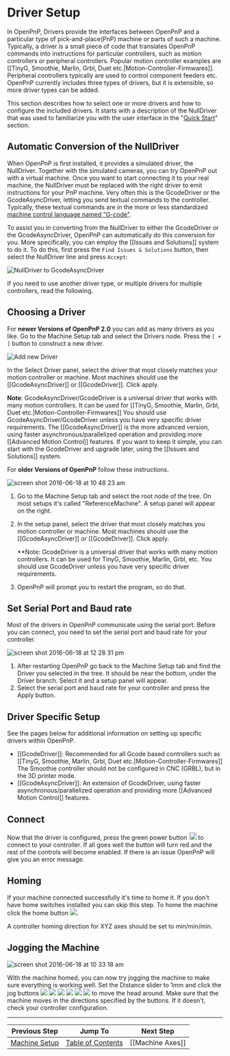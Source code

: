 # Driver Setup

In OpenPnP, Drivers provide the interfaces between OpenPnP and a particular type of pick-and-place(PnP) machine or parts of such a machine. Typically, a driver is a small piece of code that translates OpenPnP commands into instructions for particular controllers, such as motion controllers or peripheral controllers. Popular motion controller examples are [[TinyG, Smoothie, Marlin, Grbl, Duet etc.|Motion-Controller-Firmwares]]. Peripheral controllers typically are used to control component feeders etc. OpenPnP currently includes three types of drivers, but it is extensible, so more driver types can be added.  

This section describes how to select one or more drivers and how to configure the included drivers. It starts with a description of the NullDriver that was used to familiarize you with the user interface in the "[Quick Start](https://github.com/openpnp/openpnp/wiki/Quick-Start)" section.  

## Automatic Conversion of the NullDriver

When OpenPnP is first installed, it provides a simulated driver, the NullDriver. Together with the simulated cameras, you can try OpenPnP out with a virtual machine. Once you want to start connecting it to your real machine, the NullDriver must be replaced with the right driver to emit instructions for your PnP machine. Very often this is the GcodeDriver or the GcodeAsyncDriver, letting you send textual commands to the controller. Typically, these textual commands are in the more or less standardized [machine control language named "G-code"](https://en.wikipedia.org/wiki/G-code). 

To assist you in converting from the NullDriver to either the GcodeDriver or the GcodeAsyncDriver, OpenPnP can automatically do this conversion for you. More specifically, you can employ the [[Issues and Solutions]] system to do it. To do this, first press the `Find Issues & Solutions` button, then select the NullDriver line and press `Accept`:

![NullDriver to GcodeAsyncDriver](https://user-images.githubusercontent.com/9963310/115991287-07553900-a5c8-11eb-9679-f4808a7dc505.png)

If you need to use another driver type, or multiple drivers for multiple controllers, read the following.

## Choosing a Driver
For **newer Versions of OpenPnP 2.0** you can add as many drivers as you like. Go to the Machine Setup tab and select the Drivers node. Press the `[ + ]` button to construct a new driver.

![Add new Driver](https://user-images.githubusercontent.com/9963310/96038934-2f6d1e00-0e68-11eb-8736-12018f01a8fd.png)

In the Select Driver panel, select the driver that most closely matches your motion controller or machine. Most machines should use the [[GcodeAsyncDriver]] or [[GcodeDriver]]. Click apply.
    
**Note**: GcodeAsyncDriver/GcodeDriver is a universal driver that works with many motion controllers. It can be used for [[TinyG, Smoothie, Marlin, Grbl, Duet etc.|Motion-Controller-Firmwares]] You should use GcodeAsyncDriver/GcodeDriver unless you have very specific driver requirements. The [[GcodeAsyncDriver]] is the more advanced version, using faster asynchronous/parallelized operation and providing more [[Advanced Motion Control]] features. If you want to keep it simple, you can start with the GcodeDriver and upgrade later, using the [[Issues and Solutions]] system.

For **older Versions of OpenPnP** follow these instructions.

![screen shot 2016-06-18 at 10 48 23 am](https://cloud.githubusercontent.com/assets/1182323/16172727/d84709b8-3542-11e6-89a3-6890e2f0492e.png)

1. Go to the Machine Setup tab and select the root node of the tree. On most setups it's called "ReferenceMachine". A setup panel will appear on the right.
2. In the setup panel, select the driver that most closely matches you motion controller or machine. Most machines should use the [[GcodeAsyncDriver]] or [[GcodeDriver]]. Click apply.
    
    **Note: GcodeDriver is a universal driver that works with many motion controllers. It can be used for TinyG, Smoothie, Marlin, Grbl, etc. You should use GcodeDriver unless you have very specific driver requirements. 
3. OpenPnP will prompt you to restart the program, so do that.

## Set Serial Port and Baud rate

Most of the drivers in OpenPnP communicate using the serial port. Before you can connect, you need to set the serial port and baud rate for your controller.

![screen shot 2016-06-18 at 12 28 31 pm](https://user-images.githubusercontent.com/8209285/28393523-d37163d2-6cac-11e7-951b-6a186cd62fa3.png)

1. After restarting OpenPnP go back to the Machine Setup tab and find the Driver you selected in the tree. It should be near the bottom, under the Driver branch. Select it and a setup panel will appear.
2. Select the serial port and baud rate for your controller and press the Apply button.

## Driver Specific Setup

See the pages below for additional information on setting up specific drivers within OpenPnP.

* [[GcodeDriver]]: Recommended for all Gcode based controllers such as [[TinyG, Smoothie, Marlin, Grbl, Duet etc.|Motion-Controller-Firmwares]]
The Smoothie controller should not be configured in CNC (GRBL), but in the 3D printer mode. 
* [[GcodeAsyncDriver]]: An extension of GcodeDriver, using faster asynchronous/parallelized operation and providing more [[Advanced Motion Control]] features. 


## Connect

Now that the driver is configured, press the green power button <img src="https://rawgit.com/openpnp/openpnp/develop/src/main/resources/icons/power_button_on.svg" height="18"> to connect to your controller. If all goes well the button will turn red and the rest of the controls will become enabled. If there is an issue OpenPnP will give you an error message.

## Homing

If your machine connected successfully it's time to home it. If you don't have home switches installed you can skip this step. To home the machine click the home button ![](https://rawgit.com/openpnp/openpnp/develop/src/main/resources/icons/home.svg).

A controller homing direction for XYZ axes should be set to min/min/min.

## Jogging the Machine
![screen shot 2016-06-18 at 10 33 18 am](https://cloud.githubusercontent.com/assets/1182323/16172512/1cf472b0-3540-11e6-987a-fff822524944.png)

With the machine homed, you can now try jogging the machine to make sure everything is working well. Set the Distance slider to 1mm and click the jog buttons ![](https://rawgit.com/openpnp/openpnp/develop/src/main/resources/icons/arrow-left.svg) ![](https://rawgit.com/openpnp/openpnp/develop/src/main/resources/icons/arrow-down.svg) ![](https://rawgit.com/openpnp/openpnp/develop/src/main/resources/icons/arrow-right.svg) ![](https://rawgit.com/openpnp/openpnp/develop/src/main/resources/icons/arrow-up.svg) ![](https://rawgit.com/openpnp/openpnp/develop/src/main/resources/icons/rotate-clockwise.svg) ![](https://rawgit.com/openpnp/openpnp/develop/src/main/resources/icons/rotate-counterclockwise.svg) to move the head around. Make sure that the machine moves in the directions specified by the buttons. If it doesn't, check your controller configuration.

***

| Previous Step                 | Jump To                 | Next Step                                   |
| ----------------------------- | ----------------------- | ------------------------------------------- |
| [Machine Setup](https://github.com/openpnp/openpnp/wiki/Setup-and-Calibration%3A-Machine-Setup) | [Table of Contents](https://github.com/openpnp/openpnp/wiki/Setup-and-Calibration) | [[Machine Axes]] |